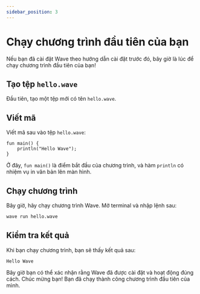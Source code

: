 ```yaml
---
sidebar_position: 3
---
```


# Chạy chương trình đầu tiên của bạn
Nếu bạn đã cài đặt Wave theo hướng dẫn cài đặt trước đó, bây giờ là lúc để chạy chương trình đầu tiên của bạn!

## Tạo tệp `hello.wave`
Đầu tiên, tạo một tệp mới có tên `hello.wave`.

## Viết mã
Viết mã sau vào tệp `hello.wave`:

```wave
fun main() {
    println("Hello Wave");
}
```

Ở đây, `fun main()` là điểm bắt đầu của chương trình, và hàm `println` có nhiệm vụ in văn bản lên màn hình.

## Chạy chương trình
Bây giờ, hãy chạy chương trình Wave. Mở terminal và nhập lệnh sau:

```bash
wave run hello.wave
```

## Kiểm tra kết quả
Khi bạn chạy chương trình, bạn sẽ thấy kết quả sau:

```
Hello Wave
```

Bây giờ bạn có thể xác nhận rằng Wave đã được cài đặt và hoạt động đúng cách. Chúc mừng bạn! Bạn đã chạy thành công chương trình đầu tiên của mình.
